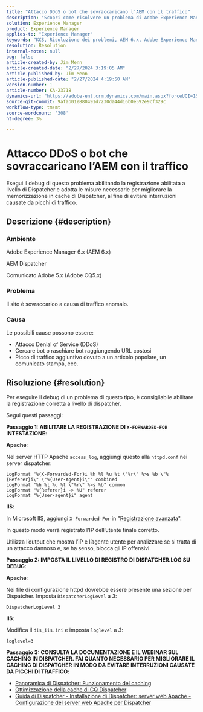 ```yaml
---
title: "Attacco DDoS o bot che sovraccaricano l’AEM con il traffico"
description: "Scopri come risolvere un problema di Adobe Experience Manager in cui il sito viene sovraccaricato da traffico anomalo."
solution: Experience Manager
product: Experience Manager
applies-to: "Experience Manager"
keywords: "KCS, Risoluzione dei problemi, AEM 6.x, Adobe Experience Manager 6.x, AEM Dispatcher, CQ5.x, comunicato Adobe 5.x, Adobe CQ5.x, attacco DDoS, negazione del servizio, bot, sovraccarico, traffico"
resolution: Resolution
internal-notes: null
bug: false
article-created-by: Jim Menn
article-created-date: "2/27/2024 3:19:05 AM"
article-published-by: Jim Menn
article-published-date: "2/27/2024 4:19:50 AM"
version-number: 1
article-number: KA-23718
dynamics-url: "https://adobe-ent.crm.dynamics.com/main.aspx?forceUCI=1&pagetype=entityrecord&etn=knowledgearticle&id=68d651f5-1ed5-ee11-9079-6045bd006268"
source-git-commit: 9afab01e880491d7230da44d16b0e592e9cf329c
workflow-type: tm+mt
source-wordcount: '308'
ht-degree: 3%

---
```


# Attacco DDoS o bot che sovraccaricano l’AEM con il traffico


Esegui il debug di questo problema abilitando la registrazione abilitata a livello di Dispatcher e adotta le misure necessarie per migliorare la memorizzazione in cache di Dispatcher, al fine di evitare interruzioni causate da picchi di traffico.

## Descrizione {#description}


### Ambiente

Adobe Experience Manager 6.x (AEM 6.x)

AEM Dispatcher

Comunicato Adobe 5.x (Adobe CQ5.x)

### Problema

Il sito è sovraccarico a causa di traffico anomalo.

### Causa

Le possibili cause possono essere:

- Attacco Denial of Service (DDoS)
- Cercare bot o raschiare bot raggiungendo URL costosi
- Picco di traffico aggiuntivo dovuto a un articolo popolare, un comunicato stampa, ecc.



## Risoluzione {#resolution}


Per eseguire il debug di un problema di questo tipo, è consigliabile abilitare la registrazione corretta a livello di dispatcher.

Segui questi passaggi:

<b>Passaggio 1: ABILITARE LA REGISTRAZIONE DI `X-FORWARDED-FOR` INTESTAZIONE</b>:

<b>Apache</b>:

Nel server HTTP Apache `access_log`, aggiungi questo alla `httpd.conf` nei server dispatcher:


```
LogFormat "%{X-Forwarded-For}i %h %l %u %t \"%r\" %>s %b \"%{Referer}i\" \"%{User-Agent}i\"" combined
LogFormat "%h %l %u %t \"%r\" %>s %b" common
LogFormat "%{Referer}i -> %U" referer
LogFormat "%{User-agent}i" agent
```


<b>IIS</b>:

In Microsoft IIS, aggiungi `X-Forwarded-For` in &quot;[Registrazione avanzata](https://learn.microsoft.com/en-us/iis/get-started/whats-new-in-iis-85/enhanced-logging-for-iis85)&quot;.

In questo modo verrà registrato l’IP dell’utente finale corretto.

Utilizza l’output che mostra l’IP e l’agente utente per analizzare se si tratta di un attacco dannoso e, se ha senso, blocca gli IP offensivi.

<b>Passaggio 2: IMPOSTA IL LIVELLO DI REGISTRO DI DISPATCHER.LOG SU DEBUG</b>:

<b>Apache</b>:

Nei file di configurazione httpd dovrebbe essere presente una sezione per Dispatcher. Imposta `DispatcherLogLevel` a *3*:

`DispatcherLogLevel 3`

<b>IIS</b>:

Modifica il `dis_iis.ini` e imposta `loglevel` a *3*:

`loglevel=3`

<b>Passaggio 3: CONSULTA LA DOCUMENTAZIONE E IL WEBINAR SUL CACHING IN DISPATCHER. FAI QUANTO NECESSARIO PER MIGLIORARE IL CACHING DI DISPATCHER IN MODO DA EVITARE INTERRUZIONI CAUSATE DA PICCHI DI TRAFFICO</b>:

- [Panoramica di Dispatcher: Funzionamento del caching](https://experienceleague.adobe.com/docs/experience-manager-dispatcher/using/dispatcher.html#how-dispatcher-performs-caching)
- [Ottimizzazione della cache di CQ Dispatcher](https://github.com/cqsupport/webinar-dispatchercache)
- [Guida di Dispatcher - Installazione di Dispatcher: server web Apache - Configurazione del server web Apache per Dispatcher](https://experienceleague.adobe.com/docs/experience-manager-dispatcher/using/getting-started/dispatcher-install.html#apache-web-server-configure-apache-web-server-for-dispatcher)

